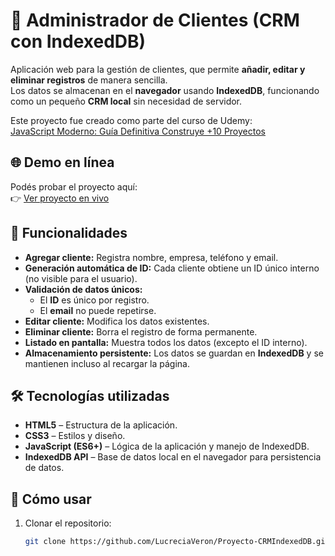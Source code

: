 # 📇 Administrador de Clientes (CRM con IndexedDB)

Aplicación web para la gestión de clientes, que permite **añadir, editar y eliminar registros** de manera sencilla.  
Los datos se almacenan en el **navegador** usando **IndexedDB**, funcionando como un pequeño **CRM local** sin necesidad de servidor.  

Este proyecto fue creado como parte del curso de Udemy:  
[JavaScript Moderno: Guía Definitiva Construye +10 Proyectos](https://www.udemy.com/course/javascript-moderno-guia-definitiva-construye-10-proyectos)

## 🌐 Demo en línea

Podés probar el proyecto aquí:  
👉 [Ver proyecto en vivo]()

## 🚀 Funcionalidades

- **Agregar cliente:** Registra nombre, empresa, teléfono y email.
- **Generación automática de ID:** Cada cliente obtiene un ID único interno (no visible para el usuario).
- **Validación de datos únicos:**
  - El **ID** es único por registro.
  - El **email** no puede repetirse.
- **Editar cliente:** Modifica los datos existentes.
- **Eliminar cliente:** Borra el registro de forma permanente.
- **Listado en pantalla:** Muestra todos los datos (excepto el ID interno).
- **Almacenamiento persistente:** Los datos se guardan en **IndexedDB** y se mantienen incluso al recargar la página.

## 🛠️ Tecnologías utilizadas

- **HTML5** – Estructura de la aplicación.
- **CSS3** – Estilos y diseño.
- **JavaScript (ES6+)** – Lógica de la aplicación y manejo de IndexedDB.
- **IndexedDB API** – Base de datos local en el navegador para persistencia de datos.

## 🚀 Cómo usar

1. Clonar el repositorio:
   ```bash
   git clone https://github.com/LucreciaVeron/Proyecto-CRMIndexedDB.git

